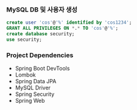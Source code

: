 ### MySQL DB 및 사용자 생성
```sql
create user 'cos'@'%' identified by 'cos1234';
GRANT ALL PRIVILEGES ON *.* TO 'cos'@'%';
create database security;
use security;
```

### Project Dependencies
 - Spring Boot DevTools
 - Lombok
 - Spring Data JPA
 - MySQL Driver
 - Spring Security
 - Spring Web